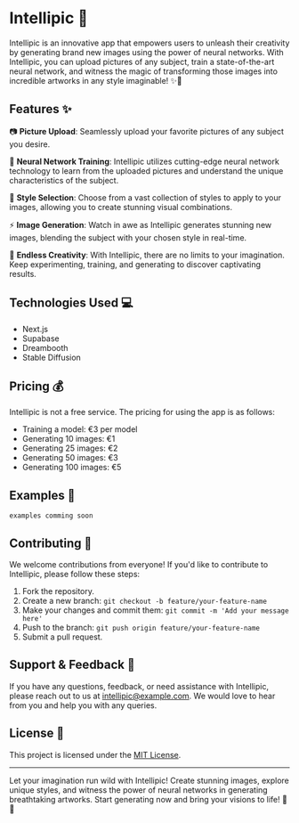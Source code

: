 # Intellipic 🌟

Intellipic is an innovative app that empowers users to unleash their creativity by generating brand new images using the power of neural networks. With Intellipic, you can upload pictures of any subject, train a state-of-the-art neural network, and witness the magic of transforming those images into incredible artworks in any style imaginable! ✨🎨

## Features ✨

📷 **Picture Upload**: Seamlessly upload your favorite pictures of any subject you desire.

🧠 **Neural Network Training**: Intellipic utilizes cutting-edge neural network technology to learn from the uploaded pictures and understand the unique characteristics of the subject.

🌈 **Style Selection**: Choose from a vast collection of styles to apply to your images, allowing you to create stunning visual combinations.

⚡️ **Image Generation**: Watch in awe as Intellipic generates stunning new images, blending the subject with your chosen style in real-time.

🔁 **Endless Creativity**: With Intellipic, there are no limits to your imagination. Keep experimenting, training, and generating to discover captivating results.

## Technologies Used 💻

- Next.js
- Supabase
- Dreambooth
- Stable Diffusion

## Pricing 💰

Intellipic is not a free service. The pricing for using the app is as follows:

- Training a model: €3 per model
- Generating 10 images: €1
- Generating 25 images: €2
- Generating 50 images: €3
- Generating 100 images: €5

## Examples 📸

<!-- Here are some stunning examples of images created using Intellipic: -->

<!-- ![Example Image 1](/examples/example1.jpg)
![Example Image 2](/examples/example2.jpg)
![Example Image 3](/examples/example3.jpg) -->

`examples comming soon`

## Contributing 🤝

We welcome contributions from everyone! If you'd like to contribute to Intellipic, please follow these steps:

1. Fork the repository.
2. Create a new branch: `git checkout -b feature/your-feature-name`
3. Make your changes and commit them: `git commit -m 'Add your message here'`
4. Push to the branch: `git push origin feature/your-feature-name`
5. Submit a pull request.

## Support & Feedback 💬

If you have any questions, feedback, or need assistance with Intellipic, please reach out to us at intellipic@example.com. We would love to hear from you and help you with any queries.

## License 📜

This project is licensed under the [MIT License](LICENSE).

---

Let your imagination run wild with Intellipic! Create stunning images, explore unique styles, and witness the power of neural networks in generating breathtaking artworks. Start generating now and bring your visions to life! 🎨✨
